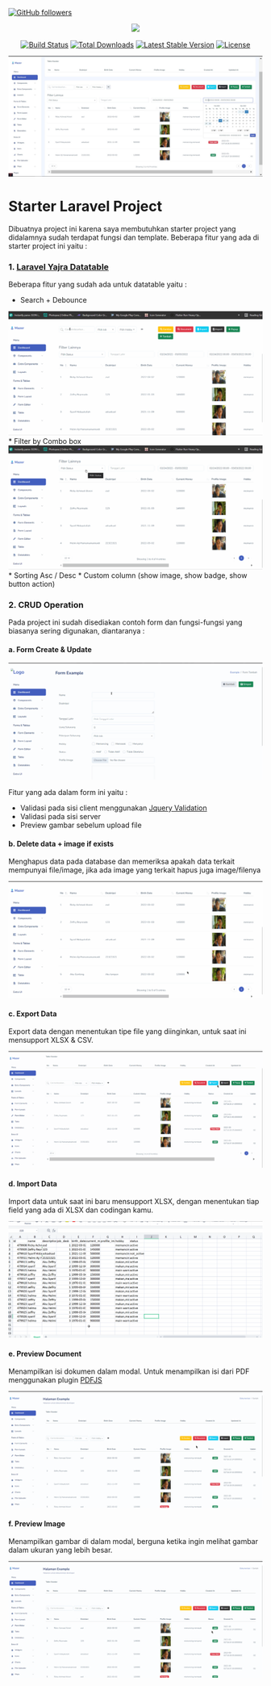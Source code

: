 [![GitHub followers](https://img.shields.io/github/followers/zgramming.svg?style=social&label=Follow&maxAge=2592000)](https://github.com/zgramming?tab=followers)

<p align="center"><a href="https://laravel.com" target="_blank"><img src="https://raw.githubusercontent.com/laravel/art/master/logo-lockup/5%20SVG/2%20CMYK/1%20Full%20Color/laravel-logolockup-cmyk-red.svg" width="400"></a></p>

<p align="center">
<a href="https://travis-ci.org/laravel/framework"><img src="https://travis-ci.org/laravel/framework.svg" alt="Build Status"></a>
<a href="https://packagist.org/packages/laravel/framework"><img src="https://img.shields.io/packagist/dt/laravel/framework" alt="Total Downloads"></a>
<a href="https://packagist.org/packages/laravel/framework"><img src="https://img.shields.io/packagist/v/laravel/framework" alt="Latest Stable Version"></a>
<a href="https://packagist.org/packages/laravel/framework"><img src="https://img.shields.io/packagist/l/laravel/framework" alt="License"></a>
</p>

<p align="center">
  <img src="github/screenshot/logo.jpg">
</p>

# Starter Laravel Project

Dibuatnya project ini karena saya membutuhkan starter project yang didalamnya sudah terdapat fungsi dan template.
Beberapa fitur yang ada di starter project ini yaitu : 


### 1. <a href="https://yajrabox.com/docs/laravel-datatables/master/installation" target="_blank">Laravel Yajra Datatable</a>
Beberapa fitur yang sudah ada untuk datatable yaitu :

* Search + Debounce
<img src="github/gif/datatable/1.gif">
* Filter by Combo box
<img src="github/gif/datatable/2.gif">
* Sorting Asc / Desc
* Custom column (show image, show badge, show button action)

### 2. CRUD Operation
Pada project ini sudah disediakan contoh form dan fungsi-fungsi yang biasanya sering digunakan, diantaranya : 

#### a. Form Create & Update

<img src="github/gif/crud_operation/1.gif">

Fitur yang ada dalam form ini yaitu : 
* Validasi pada sisi client menggunakan <a href="https://jqueryvalidation.org/" target="_blank">Jquery Validation</a>
* Validasi pada sisi server
* Preview gambar sebelum upload file

#### b. Delete data + image if exists
Menghapus data pada database dan memeriksa apakah data terkait mempunyai file/image, jika ada image yang terkait hapus juga image/filenya

<img src="github/gif/crud_operation/2.gif">

#### c. Export Data
Export data dengan menentukan tipe file yang diinginkan, untuk saat ini mensupport XLSX & CSV.

<img src="github/gif/crud_operation/export.gif">

#### d. Import Data
Import data untuk saat ini baru mensupport XLSX, dengan menentukan tiap field yang ada di XLSX dan codingan kamu.

<img src="github/gif/crud_operation/import.gif">

#### e. Preview Document
Menampilkan isi dokumen dalam modal.
Untuk menampilkan isi dari PDF menggunakan plugin <a href="https://mozilla.github.io/pdf.js/" target="_blank">PDFJS</a>

<img src="github/gif/crud_operation/preview-document.gif">

#### f. Preview Image
Menampilkan gambar di dalam modal, berguna ketika ingin melihat gambar dalam ukuran yang lebih besar.

<img src="github/gif/crud_operation/preview-image.gif">
